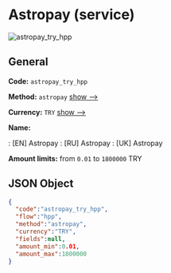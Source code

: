 
# Astropay (service) 
![astropay_try_hpp](https://static.openfintech.io/payment_methods/astropay_try_hpp/logo.svg?w=400&c=v0.59.26#w200)  

## General 
 
**Code:** `astropay_try_hpp` 
 
**Method:** `astropay` 
 [show -->](/payment-methods/astropay/) 
 
**Currency:** `TRY` [show -->](/currencies/TRY/) 
 
**Name:** 
 
:	[EN] Astropay 
:	[RU] Astropay 
:	[UK] Astropay 
 
**Amount limits:** from `0.01` to `1800000` TRY 

## JSON Object 

```json
{
  "code":"astropay_try_hpp",
  "flow":"hpp",
  "method":"astropay",
  "currency":"TRY",
  "fields":null,
  "amount_min":0.01,
  "amount_max":1800000
}
```  

